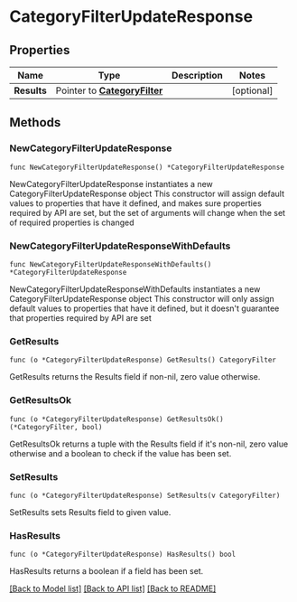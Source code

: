 # CategoryFilterUpdateResponse

## Properties

Name | Type | Description | Notes
------------ | ------------- | ------------- | -------------
**Results** | Pointer to [**CategoryFilter**](CategoryFilter.md) |  | [optional] 

## Methods

### NewCategoryFilterUpdateResponse

`func NewCategoryFilterUpdateResponse() *CategoryFilterUpdateResponse`

NewCategoryFilterUpdateResponse instantiates a new CategoryFilterUpdateResponse object
This constructor will assign default values to properties that have it defined,
and makes sure properties required by API are set, but the set of arguments
will change when the set of required properties is changed

### NewCategoryFilterUpdateResponseWithDefaults

`func NewCategoryFilterUpdateResponseWithDefaults() *CategoryFilterUpdateResponse`

NewCategoryFilterUpdateResponseWithDefaults instantiates a new CategoryFilterUpdateResponse object
This constructor will only assign default values to properties that have it defined,
but it doesn't guarantee that properties required by API are set

### GetResults

`func (o *CategoryFilterUpdateResponse) GetResults() CategoryFilter`

GetResults returns the Results field if non-nil, zero value otherwise.

### GetResultsOk

`func (o *CategoryFilterUpdateResponse) GetResultsOk() (*CategoryFilter, bool)`

GetResultsOk returns a tuple with the Results field if it's non-nil, zero value otherwise
and a boolean to check if the value has been set.

### SetResults

`func (o *CategoryFilterUpdateResponse) SetResults(v CategoryFilter)`

SetResults sets Results field to given value.

### HasResults

`func (o *CategoryFilterUpdateResponse) HasResults() bool`

HasResults returns a boolean if a field has been set.


[[Back to Model list]](../README.md#documentation-for-models) [[Back to API list]](../README.md#documentation-for-api-endpoints) [[Back to README]](../README.md)


